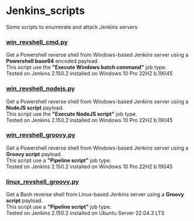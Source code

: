 # Jenkins_scripts
Some scripts to enumerate and attack Jenkins servers

### [win_revshell_cmd.py](win_revshell_cmd.py/)
Get a Powershell reverse shell from Windows-based Jenkins server using a **Powershell base64** encoded payload.\
This script use the **"Execute Windows batch command"** job type.\
Tested on Jenkins 2.150.2 installed on Windows 10 Pro 22H2 b.19045

### [win_revshell_nodejs.py](win_revshell_nodejs.py/)
Get a Powershell reverse shell from Windows-based Jenkins server using a **NodeJS script** payload.\
This script use the **"Execute NodeJS script"** job type.\
Tested on Jenkins 2.150.2 installed on Windows 10 Pro 22H2 b.19045

### [win_revshell_groovy.py](win_revshell_groovy.py/)
Get a Powershell reverse shell from Windows-based Jenkins server using a **Groovy script** payload.\
This script use a **"Pipeline script"** job type.\
Tested on Jenkins 2.150.2 installed on Windows 10 Pro 22H2 b.19045

### [linux_revshell_groovy.py](linux_revshell_groovy.py/)
Get a Bash reverse shell from Linux-based Jenkins server using a **Groovy script** payload.\
This script use a **"Pipeline script"** job type.\
Tested on Jenkins 2.150.2 installed on Ubuntu Server 22.04.3 LTS
